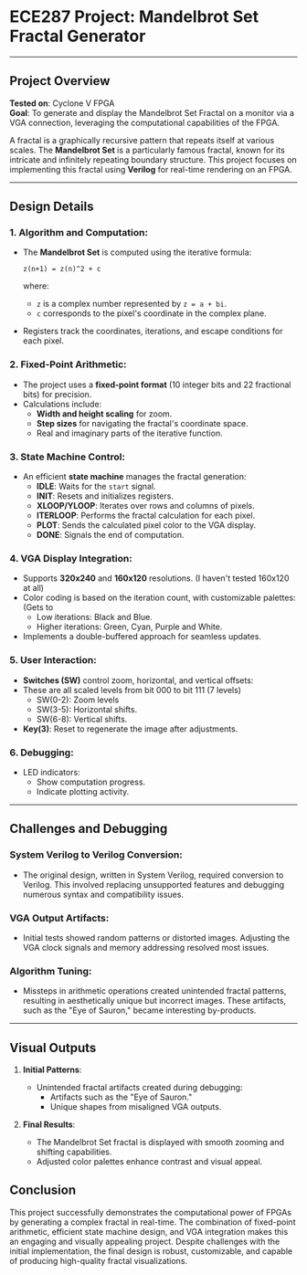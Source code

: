 # **ECE287 Project: Mandelbrot Set Fractal Generator**

---

## **Project Overview**

**Tested on**: Cyclone V FPGA  
**Goal**: To generate and display the Mandelbrot Set Fractal on a monitor via a VGA connection, leveraging the computational capabilities of the FPGA.

A fractal is a graphically recursive pattern that repeats itself at various scales. The **Mandelbrot Set** is a particularly famous fractal, known for its intricate and infinitely repeating boundary structure. This project focuses on implementing this fractal using **Verilog** for real-time rendering on an FPGA.

---

## **Design Details**

### 1. **Algorithm and Computation**:
   - The **Mandelbrot Set** is computed using the iterative formula:
     ```
     z(n+1) = z(n)^2 + c
     ```
     where:
     - `z` is a complex number represented by `z = a + bi`.
     - `c` corresponds to the pixel's coordinate in the complex plane.

   - Registers track the coordinates, iterations, and escape conditions for each pixel.

### 2. **Fixed-Point Arithmetic**:
   - The project uses a **fixed-point format** (10 integer bits and 22 fractional bits) for precision.
   - Calculations include:
     - **Width and height scaling** for zoom.
     - **Step sizes** for navigating the fractal's coordinate space.
     - Real and imaginary parts of the iterative function.

### 3. **State Machine Control**:
   - An efficient **state machine** manages the fractal generation:
     - **IDLE**: Waits for the `start` signal.
     - **INIT**: Resets and initializes registers.
     - **XLOOP/YLOOP**: Iterates over rows and columns of pixels.
     - **ITERLOOP**: Performs the fractal calculation for each pixel.
     - **PLOT**: Sends the calculated pixel color to the VGA display.
     - **DONE**: Signals the end of computation.

### 4. **VGA Display Integration**:
   - Supports **320x240** and **160x120** resolutions. (I haven't tested 160x120 at all)
   - Color coding is based on the iteration count, with customizable palettes: (Gets to
     - Low iterations: Black and Blue.
     - Higher iterations: Green, Cyan, Purple and White. 
   - Implements a double-buffered approach for seamless updates.

### 5. **User Interaction**:
   - **Switches (SW)** control zoom, horizontal, and vertical offsets:
   - These are all scaled levels from bit 000 to bit 111 (7 levels)
     - SW(0-2): Zoom levels 
     - SW(3-5): Horizontal shifts.
     - SW(6-8): Vertical shifts.
   - **Key(3)**: Reset to regenerate the image after adjustments.

### 6. **Debugging**:
   - LED indicators:
     - Show computation progress.
     - Indicate plotting activity.

---

## **Challenges and Debugging**

### **System Verilog to Verilog Conversion**:
   - The original design, written in System Verilog, required conversion to Verilog. This involved replacing unsupported features and debugging numerous syntax and compatibility issues.

### **VGA Output Artifacts**:
   - Initial tests showed random patterns or distorted images. Adjusting the VGA clock signals and memory addressing resolved most issues.

### **Algorithm Tuning**:
   - Missteps in arithmetic operations created unintended fractal patterns, resulting in aesthetically unique but incorrect images. These artifacts, such as the "Eye of Sauron," became interesting by-products.

---

## **Visual Outputs**

1. **Initial Patterns**:
   - Unintended fractal artifacts created during debugging:
     - Artifacts such as the "Eye of Sauron."
     - Unique shapes from misaligned VGA outputs.

2. **Final Results**:
   - The Mandelbrot Set fractal is displayed with smooth zooming and shifting capabilities.
   - Adjusted color palettes enhance contrast and visual appeal.

## **Conclusion**

This project successfully demonstrates the computational power of FPGAs by generating a complex fractal in real-time. The combination of fixed-point arithmetic, efficient state machine design, and VGA integration makes this an engaging and visually appealing project. Despite challenges with the initial implementation, the final design is robust, customizable, and capable of producing high-quality fractal visualizations.
